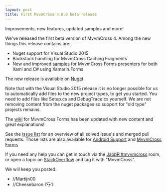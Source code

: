 ```yaml
---
layout: post
title: First MvvmCross 4.0.0 beta release
---
```


Improvements, new features, updated samples and more!

We've released the first beta version of MvvmCross 4.  Among the new things this release contains are:

- Nuget support for Visual Studio 2015
- Backstack handling for MvvmCross Caching Fragments
- New and improved [samples](https://github.com/MvvmCross/MvvmCross-Forms/tree/master/Samples) for MvvmCross Forms presenters for both Xaml and C# using Xamarin.Forms

The new release is available on [Nuget](https://www.nuget.org/packages?q=mvvmcross).

Note that with the Visual Studio 2015 release it is no longer possible for us to automatically add files to the new project types, to get you started. You need to add files like Setup.cs and DebugTrace.cs yourself. We are not removing content from the nuget packages so support for "old type" projects remains.

The [wiki](https://github.com/MvvmCross/MvvmCross-Forms/wiki) for MvvmCross Forms has been updated with new content and great explanations!

See the [issue list](https://github.com/MvvmCross/MvvmCross/issues?q=milestone%3A4.0.0+is%3Aclosed) for an overview of all solved issue's and merged pull requests.
Those lists are also available for [Android Support](https://github.com/MvvmCross/MvvmCross-AndroidSupport/issues?q=milestone%3A4.0.0+is%3Aclosed) and [MvvmCross Forms](https://github.com/MvvmCross/MvvmCross-Forms/issues?q=milestone%3A4.0.0+is%3Aclosed)

If you need any help you can get in touch via the [JabbR #mvvmcross](https://jabbr.net/#/rooms/mvvmcross) room, or open a topic on [StackOverflow](http://stackoverflow.com/questions/new/mvvmcross) and tag it with "MvvmCross".

We will keep you posted.

- //Martijn00
- //Cheesebaron ʕ•̫͡•ʔ
